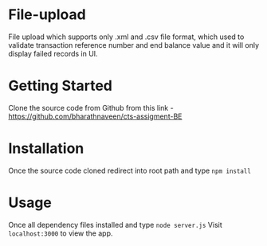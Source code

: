 File-upload
===================
File upload which supports only .xml and .csv file format, which used to validate transaction reference number and end balance value and it will only display failed records in UI.

Getting Started
===================
Clone the source code from Github from this link - https://github.com/bharathnaveen/cts-assigment-BE

Installation
==================
Once the source code cloned redirect into root path and type
```npm install```

Usage
==================
Once all dependency files installed and type
```node server.js``` 
Visit ```localhost:3000``` to view the app.

